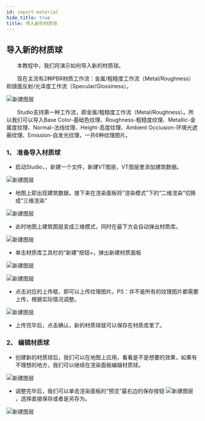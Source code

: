 ```yaml
---
id: import-material
hide_title: true
title: 导入新的材质球
---
```


## 导入新的材质球

　　本教程中，我们将演示如何导入新的材质球。


　　现在主流有2种PBR材质工作流：金属/粗糙度工作流（Metal/Roughness）和镜面反射/光泽度工作流（Specular/Glossiness）。

![新建图层](../assets/import-material-1.png)

　　Studio支持第一种工作流，即金属/粗糙度工作流（Metal/Roughness）。所以我们可以导入Base Color-基础色纹理、Roughness-粗糙度纹理、Metallic-金属度纹理、Normal-法线纹理、Height-高度纹理、Ambient Occiusion-环境光遮蔽纹理、Emission-自发光纹理，一共6种纹理图片。

### 1、 准备导入材质球

* 启动Studio，，新建一个文件，新建VT图层，VT图层里添加建筑数据。

![新建图层](../assets/import-material-2.png)

* 地图上即出现建筑数据，接下来在渲染面板将”渲染模式”下的“二维渲染”切换成“三维渲染”

![新建图层](../assets/import-material-3.png)

* 此时地图上建筑图层变成三维模式，同时在最下方会自动弹出材质库。

![新建图层](../assets/import-material-4.png)

* 单击材质库工具栏的“新建”按钮+，弹出新建材质面板

![新建图层](../assets/import-material-5.png)

![新建图层](../assets/import-material-6.png)

* 点击对应的上传框，即可以上传纹理图片。PS：并不是所有的纹理图片都需要上传，根据实际情况调整。

![新建图层](../assets/import-material-7.png)

* 上传完毕后，点击确认，新的材质球就可以保存在材质库里了。

### 2、 编辑材质球

* 创建新的材质球后，我们可以在地图上应用，看看是不是想要的效果，如果有不理想的地方，我们可以继续在渲染面板编辑材质球。 

![新建图层](../assets/import-material-8.png)

* 调整完毕后，我们可以单击渲染面板的“预览”最右边的保存按钮 ![新建图层](../assets/import-material-9.png) ，选择直接保存或者是另存为。

![新建图层](../assets/import-material-10.png)
